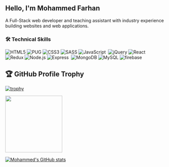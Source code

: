## Hello, I'm Mohammed Farhan

A Full-Stack web developer and teaching assistant with industry experience building websites and web applications. 

### [](https://github.com/OmarHamdann#-tech-stack)🛠 Technical Skills

![HTML5](https://img.shields.io/badge/-HTML5-05122A?style=flat&logo=HTML5)&nbsp;![PUG](https://img.shields.io/badge/-PUG-05122A?style=flat&logo=PUG&logoColor=A86454)&nbsp;![CSS3](https://img.shields.io/badge/-CSS3-05122A?style=flat&logo=CSS3&&logoColor=1572B6)&nbsp;![SASS](https://img.shields.io/badge/-SASS-05122A?style=flat&logo=SASS&&logoColor=CC6699)&nbsp;![JavaScript](https://img.shields.io/badge/-JavaScript-05122A?style=flat&logo=javascript&&logoColor=#F7DF1E)
&nbsp;![jQuery](https://img.shields.io/badge/-jQuery-05122A?style=flat&logo=jQuery&&logoColor=0769AD)&nbsp;![React](https://img.shields.io/badge/-React.js-05122A?style=flat&logo=react&&logoColor=#F7DF1E)&nbsp;![Redux](https://img.shields.io/badge/-Redux-05122A?style=flat&logo=Redux&&logoColor=764ABC)&nbsp;![Node.js](https://img.shields.io/badge/-Node.js-05122A?style=flat&logo=node.js&&logoColor=339933)&nbsp;![Express](https://img.shields.io/badge/-Express-05122A?style=flat&logo=express&&logoColor=white)&nbsp;
![MongoDB](https://img.shields.io/badge/-MongoDB-05122A?style=flat&logo=MongoDB&&logoColor=47A248)&nbsp;![MySQL](https://img.shields.io/badge/-MySQL-05122A?style=flat&logo=MySQL&&logoColor=4479A1)&nbsp;![firebase](https://img.shields.io/badge/-Firebase-05122A?style=flat&logo=firebase&&logoColor=FFCA28)&nbsp;


## 🏆 GitHub Profile Trophy

[![trophy](https://github-profile-trophy.vercel.app/?username=Mohamad-Farhan&row=1&column=6&theme=algolia)](https://github.com/Mohamad-Farhan)

  <img height="180em" src="https://github-readme-stats-eight-theta.vercel.app/api/top-langs/?username=Mohamad-Farhan&layout=compact&langs_count=8&theme=algolia"/> 

[![Mohammed's GitHub stats](https://github-readme-stats.vercel.app/api?username=Mohamad-Farhan&no-bg=true&count_private=true&show_icons=true&theme=algolia)](https://github.com/Mohamad-Farhan)



